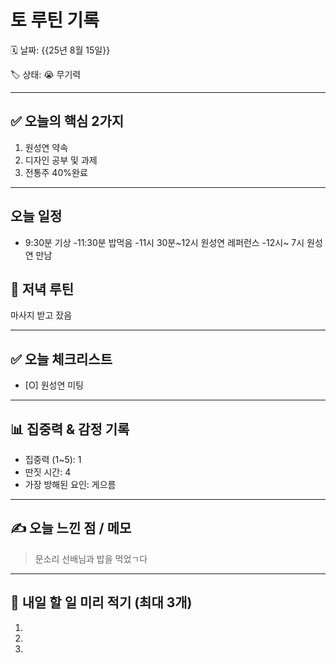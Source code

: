 # 토 루틴 기록

🗓 날짜: {{25년 8월 15일}}

🏷 상태:  😭 무기력

---

## ✅ 오늘의 핵심 2가지
1. 원성연 약속
2. 디자인 공부 및 과제
3. 전통주 40%완료

---

## 오늘 일정
- 9:30분 기상
-11:30분 밥먹음
-11시 30분~12시 원성연 레퍼런스
-12시~ 7시 원성연 만남

## 🌙 저녁 루틴
마사지 받고 잤음

---

## ✅ 오늘 체크리스트
- [O] 원성연 미팅

---

## 📊 집중력 & 감정 기록
- 집중력 (1~5): 1
- 딴짓 시간: 4
- 가장 방해된 요인: 게으름

---

## ✍️ 오늘 느낀 점 / 메모

> 문소리 선배님과 밥을 먹었ㄱ다

---

## 📌 내일 할 일 미리 적기 (최대 3개)
1. 
2. 
3. 
